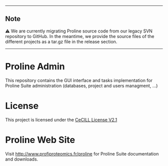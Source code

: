 
---

## Note

:warning:
We are currently migrating Proline source code from our legacy SVN repository to GitHub. In the meantime, we provide the source files of the different projects as a tar.gz file in the release section.

---

# Proline Admin

This repository contains the GUI interface and tasks implementation for Proline Suite administration (databases, project and users managment,  ...)

# License

This project is licensed under the [CeCILL License V2.1](http://www.cecill.info/licences/Licence_CeCILL_V2.1-en.html)

# Proline Web Site

 Visit http://www.profiproteomics.fr/proline for Proline Suite documentation and downloads.
